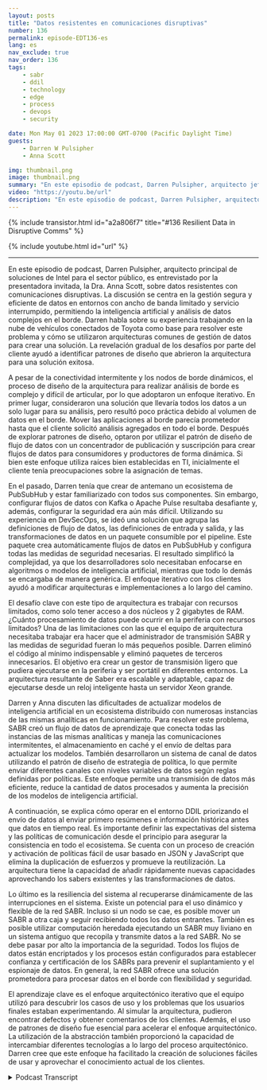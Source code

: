 ```yaml
---
layout: posts
title: "Datos resistentes en comunicaciones disruptivas"
number: 136
permalink: episode-EDT136-es
lang: es
nav_exclude: true
nav_order: 136
tags:
    - sabr
    - ddil
    - technology
    - edge
    - process
    - devops
    - security

date: Mon May 01 2023 17:00:00 GMT-0700 (Pacific Daylight Time)
guests:
    - Darren W Pulsipher
    - Anna Scott

img: thumbnail.png
image: thumbnail.png
summary: "En este episodio de podcast, Darren Pulsipher, arquitecto jefe de soluciones de Intel para el sector público, es entrevistado por la presentadora invitada, la Dra. Anna Scott, sobre datos resilientes con comunicaciones disruptivas."
video: "https://youtu.be/url"
description: "En este episodio de podcast, Darren Pulsipher, arquitecto jefe de soluciones de Intel para el sector público, es entrevistado por la presentadora invitada, la Dra. Anna Scott, sobre datos resilientes con comunicaciones disruptivas."
---
```


<div>
{% include transistor.html id="a2a806f7" title="#136 Resilient Data in Disruptive Comms" %}

{% include youtube.html id="url" %}
</div>

---

En este episodio de podcast, Darren Pulsipher, arquitecto principal de soluciones de Intel para el sector público, es entrevistado por la presentadora invitada, la Dra. Anna Scott, sobre datos resistentes con comunicaciones disruptivas. La discusión se centra en la gestión segura y eficiente de datos en entornos con ancho de banda limitado y servicio interrumpido, permitiendo la inteligencia artificial y análisis de datos complejos en el borde. Darren habla sobre su experiencia trabajando en la nube de vehículos conectados de Toyota como base para resolver este problema y cómo se utilizaron arquitecturas comunes de gestión de datos para crear una solución. La revelación gradual de los desafíos por parte del cliente ayudó a identificar patrones de diseño que abrieron la arquitectura para una solución exitosa.

A pesar de la conectividad intermitente y los nodos de borde dinámicos, el proceso de diseño de la arquitectura para realizar análisis de borde es complejo y difícil de articular, por lo que adoptaron un enfoque iterativo. En primer lugar, consideraron una solución que llevaría todos los datos a un solo lugar para su análisis, pero resultó poco práctica debido al volumen de datos en el borde. Mover las aplicaciones al borde parecía prometedor hasta que el cliente solicitó análisis agregados en todo el borde. Después de explorar patrones de diseño, optaron por utilizar el patrón de diseño de flujo de datos con un concentrador de publicación y suscripción para crear flujos de datos para consumidores y productores de forma dinámica. Si bien este enfoque utiliza raíces bien establecidas en TI, inicialmente el cliente tenía preocupaciones sobre la asignación de temas.

En el pasado, Darren tenía que crear de antemano un ecosistema de PubSubHub y estar familiarizado con todos sus componentes. Sin embargo, configurar flujos de datos con Kafka o Apache Pulse resultaba desafiante y, además, configurar la seguridad era aún más difícil. Utilizando su experiencia en DevSecOps, se ideó una solución que agrupa las definiciones de flujo de datos, las definiciones de entrada y salida, y las transformaciones de datos en un paquete consumible por el pipeline. Este paquete crea automáticamente flujos de datos en PubSubHub y configura todas las medidas de seguridad necesarias. El resultado simplificó la complejidad, ya que los desarrolladores solo necesitaban enfocarse en algoritmos o modelos de inteligencia artificial, mientras que todo lo demás se encargaba de manera genérica. El enfoque iterativo con los clientes ayudó a modificar arquitecturas e implementaciones a lo largo del camino.

El desafío clave con este tipo de arquitectura es trabajar con recursos limitados, como solo tener acceso a dos núcleos y 2 gigabytes de RAM. ¿Cuánto procesamiento de datos puede ocurrir en la periferia con recursos limitados? Una de las limitaciones con las que el equipo de arquitectura necesitaba trabajar era hacer que el administrador de transmisión SABR y las medidas de seguridad fueran lo más pequeños posible. Darren eliminó el código al mínimo indispensable y eliminó paquetes de terceros innecesarios. El objetivo era crear un gestor de transmisión ligero que pudiera ejecutarse en la periferia y ser portátil en diferentes entornos. La arquitectura resultante de Saber era escalable y adaptable, capaz de ejecutarse desde un reloj inteligente hasta un servidor Xeon grande.

Darren y Anna discuten las dificultades de actualizar modelos de inteligencia artificial en un ecosistema distribuido con numerosas instancias de las mismas analíticas en funcionamiento. Para resolver este problema, SABR creó un flujo de datos de aprendizaje que conecta todas las instancias de las mismas analíticas y maneja las comunicaciones intermitentes, el almacenamiento en caché y el envío de deltas para actualizar los modelos. También desarrollaron un sistema de canal de datos utilizando el patrón de diseño de estrategia de política, lo que permite enviar diferentes canales con niveles variables de datos según reglas definidas por políticas. Este enfoque permite una transmisión de datos más eficiente, reduce la cantidad de datos procesados y aumenta la precisión de los modelos de inteligencia artificial.

A continuación, se explica cómo operar en el entorno DDIL priorizando el envío de datos al enviar primero resúmenes e información histórica antes que datos en tiempo real. Es importante definir las expectativas del sistema y las políticas de comunicación desde el principio para asegurar la consistencia en todo el ecosistema. Se cuenta con un proceso de creación y activación de políticas fácil de usar basado en JSON y JavaScript que elimina la duplicación de esfuerzos y promueve la reutilización. La arquitectura tiene la capacidad de añadir rápidamente nuevas capacidades aprovechando los sabers existentes y las transformaciones de datos.

Lo último es la resiliencia del sistema al recuperarse dinámicamente de las interrupciones en el sistema. Existe un potencial para el uso dinámico y flexible de la red SABR. Incluso si un nodo se cae, es posible mover un SABR a otra caja y seguir recibiendo todos los datos entrantes. También es posible utilizar computación heredada ejecutando un SABR muy liviano en un sistema antiguo que recopila y transmite datos a la red SABR. No se debe pasar por alto la importancia de la seguridad. Todos los flujos de datos están encriptados y los procesos están configurados para establecer confianza y certificación de los SABRs para prevenir el suplantamiento y el espionaje de datos. En general, la red SABR ofrece una solución prometedora para procesar datos en el borde con flexibilidad y seguridad.

El aprendizaje clave es el enfoque arquitectónico iterativo que el equipo utilizó para descubrir los casos de uso y los problemas que los usuarios finales estaban experimentando. Al simular la arquitectura, pudieron encontrar defectos y obtener comentarios de los clientes. Además, el uso de patrones de diseño fue esencial para acelerar el enfoque arquitectónico. La utilización de la abstracción también proporcionó la capacidad de intercambiar diferentes tecnologías a lo largo del proceso arquitectónico. Darren cree que este enfoque ha facilitado la creación de soluciones fáciles de usar y aprovechar el conocimiento actual de los clientes.



<details>
<summary> Podcast Transcript </summary>

<p></p>

</details>
